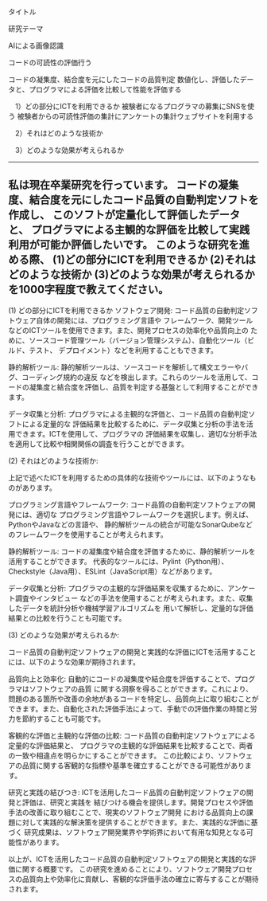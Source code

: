 タイトル

研究テーマ

AIによる画像認識

コードの可読性の評価行う

コードの凝集度、結合度を元にしたコードの品質判定
数値化し、評価したデータと、プログラマによる評価を比較して性能を評価する

　1）どの部分にICTを利用できるか
被験者になるプログラマの募集にSNSを使う
被験者からの可読性評価の集計にアンケートの集計ウェブサイトを利用する

　2）それはどのような技術か

　3）どのような効果が考えられるか

----
私は現在卒業研究を行っています。
コードの凝集度、結合度を元にしたコード品質の自動判定ソフトを作成し、
このソフトが定量化して評価したデータと、
プログラマによる主観的な評価を比較して実践利用が可能か評価したいです。
このような研究を進める際、
(1)どの部分にICTを利用できるか
(2)それはどのような技術か
(3)どのような効果が考えられるか
を1000字程度で教えてください。
----

(1) どの部分にICTを利用できるか
ソフトウェア開発: コード品質の自動判定ソフトウェア自体の開発には、プログラミング言語や
フレームワーク、開発ツールなどのICTツールを使用できます。また、開発プロセスの効率化や品質向上の
ために、ソースコード管理ツール（バージョン管理システム）、自動化ツール（ビルド、テスト、
デプロイメント）などを利用することもできます。

静的解析ツール: 静的解析ツールは、ソースコードを解析して構文エラーやバグ、コーディング規約の違反
などを検出します。これらのツールを活用して、コードの凝集度と結合度を評価し、品質を判定する基盤として利用することができます。

データ収集と分析: プログラマによる主観的な評価と、コード品質の自動判定ソフトによる定量的な
評価結果を比較するために、データ収集と分析の手法を活用できます。ICTを使用して、プログラマの
評価結果を収集し、適切な分析手法を適用して比較や相関関係の調査を行うことができます。

(2) それはどのような技術か:

上記で述べたICTを利用するための具体的な技術やツールには、以下のようなものがあります。

プログラミング言語やフレームワーク: コード品質の自動判定ソフトウェアの開発には、適切な
プログラミング言語やフレームワークを選択します。例えば、PythonやJavaなどの言語や、
静的解析ツールの統合が可能なSonarQubeなどのフレームワークを使用することが考えられます。

静的解析ツール: コードの凝集度や結合度を評価するために、静的解析ツールを活用することができます。
代表的なツールには、Pylint（Python用）、Checkstyle（Java用）、ESLint（JavaScript用）などがあります。

データ収集と分析: プログラマの主観的な評価結果を収集するために、アンケート調査やインタビュー
などの手法を使用することが考えられます。また、収集したデータを統計分析や機械学習アルゴリズムを
用いて解析し、定量的な評価結果との比較を行うことも可能です。

(3) どのような効果が考えられるか:

コード品質の自動判定ソフトウェアの開発と実践的な評価にICTを活用することには、以下のような効果が期待されます。

品質向上と効率化: 自動的にコードの凝集度や結合度を評価することで、プログラマはソフトウェアの品質
に関する洞察を得ることができます。これにより、問題のある箇所や改善の余地があるコードを特定し、品質向上に取り組むことができます。また、自動化された評価手法によって、手動での評価作業の時間と労力を節約することも可能です。

客観的な評価と主観的な評価の比較: コード品質の自動判定ソフトウェアによる定量的な評価結果と、
プログラマの主観的な評価結果を比較することで、両者の一致や相違点を明らかにすることができます。
この比較により、ソフトウェアの品質に関する客観的な指標や基準を確立することができる可能性があります。

研究と実践の結びつき: ICTを活用したコード品質の自動判定ソフトウェアの開発と評価は、研究と実践を
結びつける機会を提供します。開発プロセスや評価手法の改善に取り組むことで、現実のソフトウェア開発
における品質向上の課題に対して実践的な解決策を提供することができます。また、実践的な評価に基づく
研究成果は、ソフトウェア開発業界や学術界において有用な知見となる可能性があります。

以上が、ICTを活用したコード品質の自動判定ソフトウェアの開発と実践的な評価に関する概要です。
この研究を進めることにより、ソフトウェア開発プロセスの品質向上や効率化に貢献し、客観的な評価手法の確立に寄与することが期待されます。
